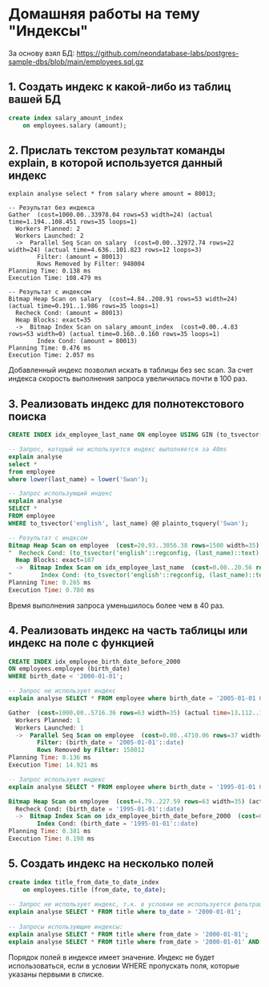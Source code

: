 # Домашняя работы на тему "Индексы"

За основу взял БД: https://github.com/neondatabase-labs/postgres-sample-dbs/blob/main/employees.sql.gz

## 1. Создать индекс к какой-либо из таблиц вашей БД

```sql
create index salary_amount_index
    on employees.salary (amount);
```

## 2. Прислать текстом результат команды explain, в которой используется данный индекс

```
explain analyse select * from salary where amount = 80013;

-- Результат без индекса
Gather  (cost=1000.00..33978.04 rows=53 width=24) (actual time=1.194..108.451 rows=35 loops=1)
  Workers Planned: 2
  Workers Launched: 2
  ->  Parallel Seq Scan on salary  (cost=0.00..32972.74 rows=22 width=24) (actual time=4.636..101.823 rows=12 loops=3)
        Filter: (amount = 80013)
        Rows Removed by Filter: 948004
Planning Time: 0.138 ms
Execution Time: 108.479 ms

-- Результат с индексом
Bitmap Heap Scan on salary  (cost=4.84..208.91 rows=53 width=24) (actual time=0.191..1.986 rows=35 loops=1)
  Recheck Cond: (amount = 80013)
  Heap Blocks: exact=35
  ->  Bitmap Index Scan on salary_amount_index  (cost=0.00..4.83 rows=53 width=0) (actual time=0.160..0.160 rows=35 loops=1)
        Index Cond: (amount = 80013)
Planning Time: 0.476 ms
Execution Time: 2.057 ms
```
Добавленный индекс позволил искать в таблицы без sec scan. За счет индекса скорость выполнения запроса увеличилась почти в 100 раз.

## 3. Реализовать индекс для полнотекстового поиска

```sql
CREATE INDEX idx_employee_last_name ON employee USING GIN (to_tsvector('english', last_name));

-- Запрос, который не используется индекс выполняется за 40ms
explain analyse
select *
from employee
where lower(last_name) = lower('Swan');

-- Запрос использующий индекс
explain analyse
SELECT *
FROM employee
WHERE to_tsvector('english', last_name) @@ plainto_tsquery('Swan');

-- Результат с индксом
Bitmap Heap Scan on employee  (cost=20.93..3056.38 rows=1500 width=35) (actual time=0.101..0.714 rows=196 loops=1)
"  Recheck Cond: (to_tsvector('english'::regconfig, (last_name)::text) @@ to_tsquery('sWaN'::text))"
  Heap Blocks: exact=187
  ->  Bitmap Index Scan on idx_employee_last_name  (cost=0.00..20.56 rows=1500 width=0) (actual time=0.064..0.065 rows=196 loops=1)
"        Index Cond: (to_tsvector('english'::regconfig, (last_name)::text) @@ to_tsquery('sWaN'::text))"
Planning Time: 0.265 ms
Execution Time: 0.780 ms
```

Время выполнения запроса уменьшилось более чем в 40 раз.

## 4. Реализовать индекс на часть таблицы или индекс на поле с функцией

```sql
CREATE INDEX idx_employee_birth_date_before_2000
ON employees.employee (birth_date)
WHERE birth_date < '2000-01-01';

-- Запрос не использует индекс
explain analyse SELECT * FROM employee where birth_date = '2005-01-01 00:00:00'

Gather  (cost=1000.00..5716.36 rows=63 width=35) (actual time=13.112..14.901 rows=0 loops=1)
  Workers Planned: 1
  Workers Launched: 1
  ->  Parallel Seq Scan on employee  (cost=0.00..4710.06 rows=37 width=35) (actual time=9.490..9.491 rows=0 loops=2)
        Filter: (birth_date = '2005-01-01'::date)
        Rows Removed by Filter: 150012
Planning Time: 0.136 ms
Execution Time: 14.921 ms

-- Запрос использует индекс
explain analyse SELECT * FROM employee where birth_date = '1995-01-01 00:00:00';

Bitmap Heap Scan on employee  (cost=4.79..227.59 rows=63 width=35) (actual time=0.141..0.142 rows=0 loops=1)
  Recheck Cond: (birth_date = '1995-01-01'::date)
  ->  Bitmap Index Scan on idx_employee_birth_date_before_2000  (cost=0.00..4.77 rows=63 width=0) (actual time=0.110..0.111 rows=0 loops=1)
        Index Cond: (birth_date = '1995-01-01'::date)
Planning Time: 0.381 ms
Execution Time: 0.198 ms
```

## 5. Создать индекс на несколько полей

```sql
create index title_from_date_to_date_index
    on employees.title (from_date, to_date);
    
-- Запрос не использует индекс, т.к. в условии не используется фильтрация по полю from_date
explain analyse SELECT * FROM title where to_date > '2000-01-01';    
    
-- Запросы использующие индексы:
explain analyse SELECT * FROM title where from_date > '2000-01-01';
explain analyse SELECT * FROM title where from_date > '2000-01-01' AND to_date < '2024-01-01';
```

Порядок полей в индексе имеет значение. Индекс не будет использоваться, если в условии WHERE пропускать поля, которые указаны первыми в списке.
